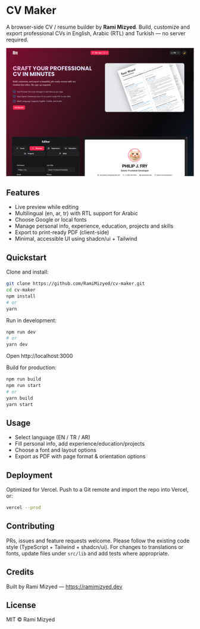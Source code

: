 # CV Maker
A browser-side CV / resume builder by **Rami Mizyed**. Build, customize and export professional CVs in English, Arabic (RTL) and Turkish — no server required.

![CV Maker preview](https://github.com/RamiMizyed/cv-maker/blob/master/public/assets/PreviewCV.png)


## Features

- Live preview while editing
- Multilingual (en, ar, tr) with RTL support for Arabic
- Choose Google or local fonts
- Manage personal info, experience, education, projects and skills
- Export to print-ready PDF (client-side)
- Minimal, accessible UI using shadcn/ui + Tailwind

## Quickstart

Clone and install:

```bash
git clone https://github.com/RamiMizyed/cv-maker.git
cd cv-maker
npm install
# or
yarn
```

Run in development:

```bash
npm run dev
# or
yarn dev
```

Open http://localhost:3000

Build for production:

```bash
npm run build
npm run start
# or
yarn build
yarn start
```

## Usage

- Select language (EN / TR / AR)
- Fill personal info, add experience/education/projects
- Choose a font and layout options
- Export as PDF with page format & orientation options

## Deployment

Optimized for Vercel. Push to a Git remote and import the repo into Vercel, or:

```bash
vercel --prod
```

## Contributing

PRs, issues and feature requests welcome. Please follow the existing code style (TypeScript + Tailwind + shadcn/ui). For changes to translations or fonts, update files under `src/lib` and add tests where appropriate.

## Credits

Built by Rami Mizyed — https://ramimizyed.dev

## License

MIT © Rami Mizyed
